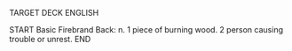 TARGET DECK
ENGLISH

START
Basic
Firebrand
Back: n. 1 piece of burning wood. 2 person causing trouble or unrest.
END

